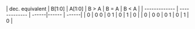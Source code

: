 | dec. equivalent  | B[1:0] | A[1:0] | B > A | B = A | B < A |
| -------------    | -------------   | ------|------ | ------|
| 0                | 0 0    | 0 1    | 0     | 1     | 0     |
| 0 | 0 0 | 0 1 | 0 | 1 | 0 |
